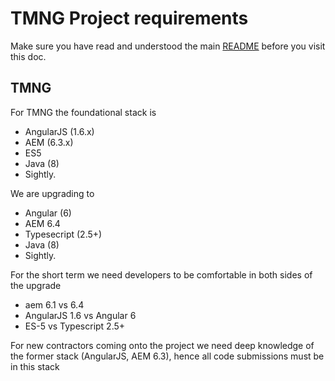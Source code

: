 # TMNG Project requirements

Make sure you have read and understood the main [README](https://ssh///bitbucket.corporate.t-mobile.com/tmo/developer-puzzles/blob/master/README.md) before you visit this doc.



## TMNG

For TMNG the foundational stack is

 - AngularJS (1.6.x)
 - AEM (6.3.x)
 - ES5
 - Java (8)
 - Sightly.

We are upgrading to

- Angular (6)
- AEM 6.4
- Typesecript (2.5+)
- Java (8)
- Sightly.


For the short term we need developers to be comfortable in both sides of the upgrade

- aem 6.1 vs 6.4
- AngularJS 1.6 vs Angular 6
- ES-5 vs Typescript 2.5+

For new contractors coming onto the project we need deep knowledge of the former stack (AngularJS, AEM 6.3), hence all code submissions must be in this stack
